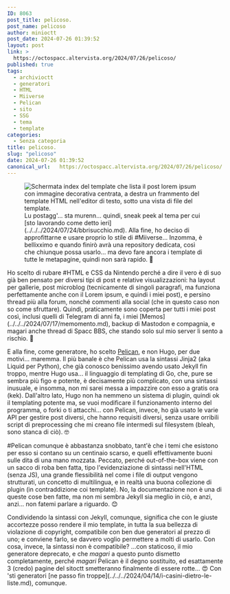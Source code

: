 ```yaml
---
ID: 8063
post_title: pelicoso.
post_name: pelicoso
author: minioctt
post_date: 2024-07-26 01:39:52
layout: post
link: >
  https://octospacc.altervista.org/2024/07/26/pelicoso/
published: true
tags:
  - archivioctt
  - generatori
  - HTML
  - Miiverse
  - Pelican
  - sito
  - SSG
  - tema
  - template
categories:
  - Senza categoria
title: pelicoso.
slug: "pelicoso"
date: 2024-07-26 01:39:52
canonical_url:   https://octospacc.altervista.org/2024/07/26/pelicoso/
---
```

<!-- wp:image {"id":8064,"sizeSlug":"large","linkDestination":"none"} -->
<figure class="wp-block-image size-large"><img src="https://octospacc.github.io/microblog-mirror/assets/uploads/2024/07/image-9-960x503.png" alt="Schermata index del template che lista il post lorem ipsum con immagine decorativa centrata, a destra un frammento del template HTML nell'editor di testo, sotto una vista di file del template." class="wp-image-8064"/><figcaption class="wp-element-caption">Lu postagg'... sta murenn... quindi, sneak peek al tema per cui [sto lavorando come detto ieri](../../../2024/07/24/bbrisucchio.md). Alla fine, ho deciso di approfittarne e usare proprio lo stile di #Miiverse... Inzomma, è bellixximo e quando finirò avrà una repository dedicata, così che chiunque possa usarlo... ma devo fare ancora i template di tutte le metapagine, quindi non sarà rapido. 🤥️</figcaption></figure>
<!-- /wp:image -->

<!-- wp:paragraph -->
<p markdown="1"></p>
<!-- /wp:paragraph -->

<!-- wp:paragraph -->
<p markdown="1">Ho scelto di rubare #HTML e CSS da Nintendo perché a dire il vero è di suo già ben pensato per diversi tipi di post e relative visualizzazioni: ha layout per gallerie, post microblog (tecnicamente di singoli paragrafi, ma funziona perfettamente anche con il Lorem ipsum, e quindi i miei post), e persino thread più alla forum, nonché commenti alla social (che in questo caso non so come sfruttare). Quindi, praticamente sono coperta per tutti i miei post così, inclusi quelli di Telegram di anni fa, i miei [Memos](../../../2024/07/17/memomento.md), backup di Mastodon e compagnia, e magari anche thread di Spacc BBS, che stando solo sul mio server li sento a rischio. 🤭️</p>
<!-- /wp:paragraph -->

<!-- wp:paragraph -->
<p markdown="1">E alla fine, come generatore, ho scelto <a href="https://memos.octt.eu.org/m/b5CVP6L5Cn6tmXVwfsVRCx">Pelican</a>, e non Hugo, per due motivi... maremma. Il più banale è che Pelican usa la sintassi Jinja2 (aka Liquid per Python), che già conosco benissimo avendo usato Jekyll fin troppo, mentre Hugo usa... il linguaggio di templating di Go, che, pure se sembra più figo e potente, è decisamente più complicato, con una sintassi inusuale, e insomma, non mi sarei messa a impazzire con esso a gratis ora (kek). Dall'altro lato, Hugo non ha nemmeno un sistema di plugin, quindi ok il templating potente ma, se vuoi modificare il funzionamento interno del programma, o forki o ti attacchi... con Pelican, invece, ho già usato le varie API per gestire post diversi, che hanno requisiti diversi, senza usare orribili script di preprocessing che mi creano file intermedi sul filesystem (bleah, sono stanca di ciò). 🤓️</p>
<!-- /wp:paragraph -->

<!-- wp:paragraph -->
<p markdown="1">#Pelican comunque è abbastanza snobbato, tant'è che i temi che esistono per esso si contano su un centinaio scarso, e quelli effettivamente buoni sulle dita di una mano mozzata. Peccato, perché out-of-the-box viene con un sacco di roba ben fatta, tipo l'evidenziazione di sintassi nell'HTML (senza JS), una grande flessibilità nel come i file di output vengono strutturati, un concetto di multilingua, e in realtà una buona collezione di plugin (in contraddizione coi template). No, la documentazione non è una di queste cose ben fatte, ma non mi sembra Jekyll sia meglio in ciò, e anzi, anzi... non fatemi parlare a riguardo. 😊</p>
<!-- /wp:paragraph -->

<!-- wp:paragraph -->
<p markdown="1">Condividendo la sintassi con Jekyll, comunque, significa che con le giuste accortezze posso rendere il mio template, in tutta la sua bellezza di violazione di copyright, compatibile con ben due generatori al prezzo di uno; e conviene farlo, se davvero voglio permettere a molti di usarlo. Con cosa, invece, la sintassi non è compatibile? ...con staticoso, il mio generatore deprecato, e che <em>magari</em> a questo punto dismetto completamente, perché <em>magari</em> Pelican è il degno sostituito, ed esattamente 3 (credo) pagine del sitoctt smetteranno finalmente di essere rotte... 😍 Con 'sti generatori [ne passo fin troppe](../../../2024/04/14/i-casini-dietro-le-liste.md), comunque.</p>
<!-- /wp:paragraph -->